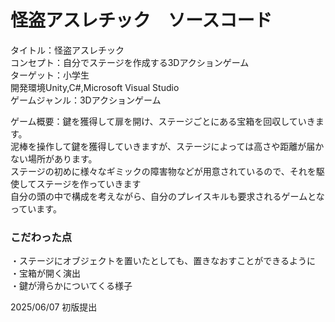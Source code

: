 # 怪盗アスレチック　ソースコード
タイトル：怪盗アスレチック<br>
コンセプト：自分でステージを作成する3Dアクションゲーム<br>
ターゲット：小学生<br>
開発環境Unity,C#,Microsoft Visual Studio<br>
ゲームジャンル：3Dアクションゲーム<br>

ゲーム概要：鍵を獲得して扉を開け、ステージごとにある宝箱を回収していきます。<br>
泥棒を操作して鍵を獲得していきますが、ステージによっては高さや距離が届かない場所があります。<br>
ステージの初めに様々なギミックの障害物などが用意されているので、それを駆使してステージを作っていきます<br>
自分の頭の中で構成を考えながら、自分のプレイスキルも要求されるゲームとなっています。<br>

### こだわった点
・ステージにオブジェクトを置いたとしても、置きなおすことができるように<br>
・宝箱が開く演出<br>
・鍵が滑らかについてくる様子<br>

2025/06/07 初版提出
